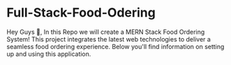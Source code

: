 # Full-Stack-Food-Odering
Hey Guys 👋, In this Repo we will create a  MERN Stack Food Ordering System! This project integrates the latest web technologies to deliver a seamless food ordering experience. Below you'll find information on setting up and using this application.
